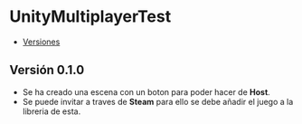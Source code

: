 # UnityMultiplayerTest
- [Versiones](https://github.com/Grabthesky/UnityMultiplayerTest/releases)
## Versión 0.1.0
- Se ha creado una escena con un boton para poder hacer de **Host**.
- Se puede invitar a traves de **Steam** para ello se debe añadir el juego a la libreria de esta.
